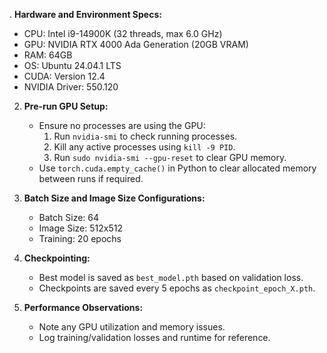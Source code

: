 . **Hardware and Environment Specs:**
   - CPU: Intel i9-14900K (32 threads, max 6.0 GHz)
   - GPU: NVIDIA RTX 4000 Ada Generation (20GB VRAM)
   - RAM: 64GB
   - OS: Ubuntu 24.04.1 LTS
   - CUDA: Version 12.4
   - NVIDIA Driver: 550.120

2. **Pre-run GPU Setup:**
   - Ensure no processes are using the GPU:
     1. Run `nvidia-smi` to check running processes.
     2. Kill any active processes using `kill -9 PID`.
     3. Run `sudo nvidia-smi --gpu-reset` to clear GPU memory.
   - Use `torch.cuda.empty_cache()` in Python to clear allocated memory between runs if required.


3. **Batch Size and Image Size Configurations:**
   - Batch Size: 64
   - Image Size: 512x512
   - Training: 20 epochs


4. **Checkpointing:**
   - Best model is saved as `best_model.pth` based on validation loss.
   - Checkpoints are saved every 5 epochs as `checkpoint_epoch_X.pth`.


5. **Performance Observations:**
   - Note any GPU utilization and memory issues.
   - Log training/validation losses and runtime for reference.

